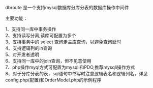 dbroute 是一个支持mysql数据库分库分表的数据库操作中间件

主要功能：

1、支持同一库中事务操作<br>
2、支持读写分离,读库可配置为多个<br>
3、支持事务中的 select 查询走主库查询，以避免查询延时<br>
4、支持逻辑列的in查询<br>
5、对开发者透明<br>
6、支持同一库中的join查询，但不见意使用<br>
7、php操作myql方式可配置为mysqli和PDO,推荐mysqli操作方式<br>
8、对于分库分表的表，sql语句中书写时注意逻辑表名和逻辑列名，详见config.php(配置)和OrderModel.php的示例程序

